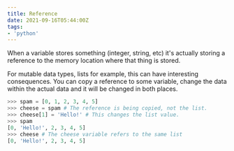 ```yaml
---
title: Reference
date: 2021-09-16T05:44:00Z
tags:
- 'python'
---
```


When a variable stores something (integer, string, etc) it's actually storing a
reference to the memory location where that thing is stored.

For mutable data types, lists for example, this can have interesting
consequences. You can copy a reference to some variable, change the data within
the actual data and it will be changed in both places.

```python
>>> spam = [0, 1, 2, 3, 4, 5]
>>> cheese = spam # The reference is being copied, not the list.
>>> cheese[1] = 'Hello!' # This changes the list value.
>>> spam
[0, 'Hello!', 2, 3, 4, 5]
>>> cheese # The cheese variable refers to the same list
[0, 'Hello!', 2, 3, 4, 5]
```
